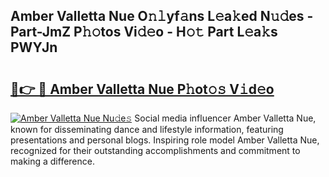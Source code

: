 ## Amber Valletta Nue O𝚗𝚕yf𝚊ns L𝚎a𝚔ed N𝚞𝚍es - Part-JmZ P𝚑𝚘tos Vi𝚍𝚎o - H𝚘𝚝 Part L𝚎a𝚔s PWYJn

# <h2><a href="http://kf0dl0.oniu.top/?m=Amber+Valletta+Nue">🔗👉 🔴 Amber Valletta Nue P𝚑ot𝚘𝚜 V𝚒d𝚎o</a></h2>

[![Amber Valletta Nue Nu𝚍e𝚜](https://i.imgur.com/0qMVB7G.gif)](http://kf0dl0.oniu.top/?m=Amber+Valletta+Nue)
Social media influencer Amber Valletta Nue, known for disseminating dance and lifestyle information, featuring presentations and personal blogs. Inspiring role model Amber Valletta Nue, recognized for their outstanding accomplishments and commitment to making a difference.  
